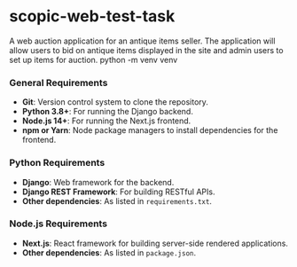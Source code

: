 # scopic-web-test-task
A web auction application for an antique items seller. The application will allow users to bid on antique items displayed in the site and admin users to set up items for auction.
python -m venv venv

### General Requirements
- **Git**: Version control system to clone the repository.
- **Python 3.8+**: For running the Django backend.
- **Node.js 14+**: For running the Next.js frontend.
- **npm or Yarn**: Node package managers to install dependencies for the frontend.

### Python Requirements
- **Django**: Web framework for the backend.
- **Django REST Framework**: For building RESTful APIs.
- **Other dependencies**: As listed in `requirements.txt`.

### Node.js Requirements
- **Next.js**: React framework for building server-side rendered applications.
- **Other dependencies**: As listed in `package.json`.